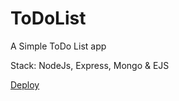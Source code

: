 # ToDoList
A Simple ToDo List app

Stack: NodeJs, Express, Mongo & EJS

[Deploy](https://pumpkin-cobbler-30573.herokuapp.com/)
